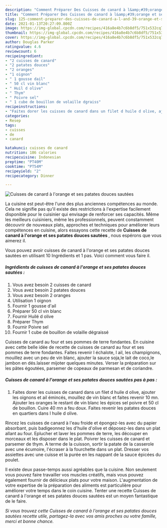 ```yaml
---
description: "Comment Préparer Des Cuisses de canard à l&amp;#39;orange et ses patates douces sautées"
title: "Comment Préparer Des Cuisses de canard à l&amp;#39;orange et ses patates douces sautées"
slug: 125-comment-preparer-des-cuisses-de-canard-a-l-and-39-orange-et-ses-patates-douces-sautees
date: 2021-01-13T20:27:09.800Z
image: https://img-global.cpcdn.com/recipes/416a8e4b7c6b8df5/751x532cq70/cuisses-de-canard-a-lorange-et-ses-patates-douces-sautees-photo-principale-de-la-recette.jpg
thumbnail: https://img-global.cpcdn.com/recipes/416a8e4b7c6b8df5/751x532cq70/cuisses-de-canard-a-lorange-et-ses-patates-douces-sautees-photo-principale-de-la-recette.jpg
cover: https://img-global.cpcdn.com/recipes/416a8e4b7c6b8df5/751x532cq70/cuisses-de-canard-a-lorange-et-ses-patates-douces-sautees-photo-principale-de-la-recette.jpg
author: Douglas Parker
ratingvalue: 4.6
reviewcount: 6
recipeingredient:
- "2 cuisses de canard"
- "2 patates douces"
- "2 oranges"
- "1 oignon"
- " 1 gousse dail"
- " 50 cl vin blanc"
- " Huil d olive"
- " Thym"
- " Poivre sel"
- " 1 cube de bouillon de volaille dgraiss"
recipeinstructions:
- "Faites dorer les cuisses de canard dans un filet d huile d olive, ajouter les oignons et ail émincés, mouillez de vin blanc et faites revenir 10 mn. Ajouter les oranges le restant de vin blanc les épices sel poivre et 50 cl de bouillon. Cuire 40 mn a feu doux. Faites revenir les patates douces en quartiers dans l huile d olive."
categories:
- Resep
tags:
- cuisses
- de
- canard

katakunci: cuisses de canard 
nutrition: 186 calories
recipecuisine: Indonesian
preptime: "PT40M"
cooktime: "PT54M"
recipeyield: "2"
recipecategory: Dinner

---
```



![Cuisses de canard à l&#39;orange et ses patates douces sautées](https://img-global.cpcdn.com/recipes/416a8e4b7c6b8df5/751x532cq70/cuisses-de-canard-a-lorange-et-ses-patates-douces-sautees-photo-principale-de-la-recette.jpg)

La cuisine est peut-être l'une des plus anciennes compétences au monde. Cela ne signifie pas qu'il existe des restrictions à l'expertise facilement disponible pour le cuisinier qui envisage de renforcer ses capacités. Même les meilleurs cuisiniers, même les professionnels, peuvent constamment découvrir de nouveaux plats, approches et techniques pour améliorer leurs compétences en cuisine, alors essayons cette recette de <strong> Cuisses de canard à l&#39;orange et ses patates douces sautées </strong>, nous espérons que vous aimerez il.

<!--inarticleads1-->

Vous pouvez avoir cuisses de canard à l&#39;orange et ses patates douces sautées en utilisant 10 Ingrédients et 1 pas. Voici comment vous faire il.

##### Ingrédients de cuisses de canard à l&#39;orange et ses patates douces sautées :

1. Vous avez besoin 2 cuisses de canard
1. Vous avez besoin 2 patates douces
1. Vous avez besoin 2 oranges
1. Utilisation 1 oignon
1. Fournir  1 gousse d&#39;ail
1. Préparer  50 cl vin blanc
1. Fournir  Huilé d olive
1. Préparer  Thym
1. Fournir  Poivre sel
1. Fournir  1 cube de bouillon de volaille dégraissé


Cuisses de canard au four et ses pommes de terre fondantes. En cuisine avec cette belle idée de recette de cuisses de canard au four et ses pommes de terre fondantes. Faites revenir l échalote, l ail, les champignons, mouillez avec un peu de vin blanc, ajouter la sauce soja,le lait de coco,le jambon en dés.laisser mijoter quelques minutes. Verser la préparation sur les pâtes égoutées, parsemer de copeaux de parmesan et de coriandre. 

<!--inarticleads2-->

##### Cuisses de canard à l&#39;orange et ses patates douces sautées pas à pas :

1. Faites dorer les cuisses de canard dans un filet d huile d olive, ajouter les oignons et ail émincés, mouillez de vin blanc et faites revenir 10 mn. Ajouter les oranges le restant de vin blanc les épices sel poivre et 50 cl de bouillon. Cuire 40 mn a feu doux. Faites revenir les patates douces en quartiers dans l huile d olive.


Rincez les cuisses de canard à l&#39;eau froide et épongez-les avec du papier absorbant, puis badigeonnez les d&#39;huile d&#39;olive et déposez-les dans un plat allant au four. Eplucher et laver les pommes de terre, les découper en morceaux et les disposer dans le plat. Poivrer les cuisses de canard et parsemer de thym. A terme de la cuisson, sortir la patate de la casserole avec une écumoire, l&#39;écraser à la fourchette dans un plat. Dresser vos assiettes avec une cuisse et la purée en les nappant de la sauce épicées du poulet. 

<!--inarticleads1-->

<p>
Il existe deux passe-temps aussi agréables que la cuisine. Non seulement vous pouvez faire travailler vos muscles créatifs, mais vous pouvez également fournir de délicieux plats pour votre maison. L'augmentation de votre expertise de la préparation des aliments est particulière pour améliorer votre temps dans le coin cuisine. Tenter une recette Cuisses de canard à l&#39;orange et ses patates douces sautées est un moyen fantastique de le faire.
</p>

<p>
<i>Si vous trouvez cette Cuisses de canard à l&#39;orange et ses patates douces sautées recette utile, partagez-la avec vos amis proches ou votre famille, merci et bonne chance.</i>
</p>

